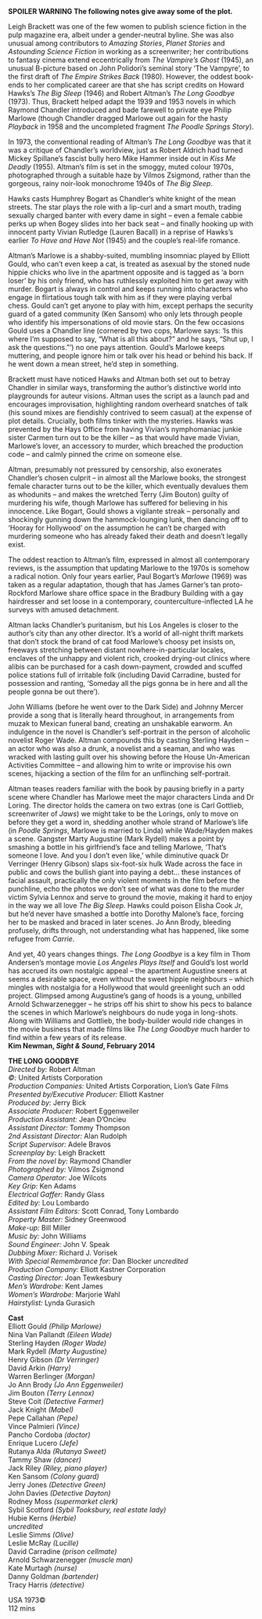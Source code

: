 

**SPOILER WARNING  The following notes give away some of the plot.**

Leigh Brackett was one of the few women to publish science fiction in the pulp magazine era, albeit under a gender-neutral byline. She was also unusual among contributors to _Amazing Stories_, _Planet_ _Stories_ and _Astounding_ _Science_ _Fiction_ in working as a screenwriter; her contributions to fantasy cinema extend eccentrically from _The_ _Vampire’s_ _Ghost_ (1945), an unusual B-picture based on John Polidori’s seminal story ‘The Vampyre’, to the first draft of _The_ _Empire_ _Strikes_ _Back_ (1980). However, the oddest book-ends to her complicated career are that she has script credits on Howard Hawks’s _The_ _Big_ _Sleep_ (1946) and Robert Altman’s _The Long Goodbye_ (1973). Thus, Brackett helped adapt the 1939 and 1953 novels in which Raymond Chandler introduced and bade farewell to private eye Philip Marlowe (though Chandler dragged Marlowe out again for the hasty _Playback_ in 1958 and the uncompleted fragment _The_ _Poodle_ _Springs_ _Story_).

In 1973, the conventional reading of Altman’s _The_ _Long_ _Goodbye_ was that it was a critique of Chandler’s worldview, just as Robert Aldrich had turned Mickey Spillane’s fascist bully hero Mike Hammer inside out in _Kiss_ _Me_ _Deadly_ (1955). Altman’s film is set in the smoggy, muted colour 1970s, photographed through a suitable haze by Vilmos Zsigmond, rather than the gorgeous, rainy noir-look monochrome 1940s of _The_ _Big_ _Sleep_.

Hawks casts Humphrey Bogart as Chandler’s white knight of the mean streets. The star plays the role with a lip-curl and a smart mouth, trading sexually charged banter with every dame in sight – even a female cabbie perks up when Bogey slides into her back seat – and finally hooking up with innocent party Vivian Rutledge (Lauren Bacall) in a reprise of Hawks’s earlier _To_ _Have_ _and Have Not_ (1945) and the couple’s real-life romance.

Altman’s Marlowe is a shabby-suited, mumbling insomniac played by Elliott Gould, who can’t even keep a cat, is treated as asexual by the stoned nude hippie chicks who live in the apartment opposite and is tagged as ‘a born loser’ by his only friend, who has ruthlessly exploited him to get away with murder. Bogart is always in control and keeps running into characters who engage in flirtatious tough talk with him as if they were playing verbal chess. Gould can’t get anyone to play with him, except perhaps the security guard of a gated community (Ken Sansom) who only lets through people who identify his impersonations of old movie stars. On the few occasions Gould uses a Chandler line (cornered by two cops, Marlowe says: ‘Is this where I’m supposed to say, “What is all this about?” and he says, “Shut up, I ask the questions.”’) no one pays attention. Gould’s Marlowe keeps muttering, and people ignore him or talk over his head or behind his back. If he went down a mean street, he’d step in something.

Brackett must have noticed Hawks and Altman both set out to betray Chandler in similar ways, transforming the author’s distinctive world into playgrounds for auteur visions. Altman uses the script as a launch pad and encourages improvisation, highlighting random overheard snatches of talk (his sound mixes are fiendishly contrived to seem casual) at the expense of plot details. Crucially, both films tinker with the mysteries. Hawks was prevented by the Hays Office from having Vivian’s nymphomaniac junkie sister Carmen turn out to be the killer – as that would have made Vivian, Marlowe’s lover, an accessory to murder, which breached the production code – and calmly pinned the crime on someone else.

Altman, presumably not pressured by censorship, also exonerates Chandler’s chosen culprit – in almost all the Marlowe books, the strongest female character turns out to be the killer, which eventually devalues them as whodunits – and makes the wretched Terry (Jim Bouton) guilty of murdering his wife, though Marlowe has suffered for believing in his innocence. Like Bogart, Gould shows a vigilante streak – personally and shockingly gunning down the hammock-lounging lunk, then dancing off to ‘Hooray for Hollywood’ on the assumption he can’t be charged with murdering someone who has already faked their death and doesn’t legally exist.

The oddest reaction to Altman’s film, expressed in almost all contemporary reviews, is the assumption that updating Marlowe to the 1970s is somehow a radical notion. Only four years earlier, Paul Bogart’s _Marlowe_ (1969) was taken as a regular adaptation, though that has James Garner’s tan proto-Rockford Marlowe share office space in the Bradbury Building with a gay hairdresser and set loose in a contemporary, counterculture-inflected LA he surveys with amused detachment.

Altman lacks Chandler’s puritanism, but his Los Angeles is closer to the author’s city than any other director. It’s a world of all-night thrift markets that don’t stock the brand of cat food Marlowe’s choosy pet insists on, freeways stretching between distant nowhere-in-particular locales, enclaves of the unhappy and violent rich, crooked drying-out clinics where alibis can be purchased for a cash down-payment, crowded and scuffed police stations full of irritable folk (including David Carradine, busted for possession and ranting, ‘Someday all the pigs gonna be in here and all the people gonna be out there’).

John Williams (before he went over to the Dark Side) and Johnny Mercer provide a song that is literally heard throughout, in arrangements from muzak to Mexican funeral band, creating an unshakable earworm. An indulgence in the novel is Chandler’s self-portrait in the person of alcoholic novelist Roger Wade. Altman compounds this by casting Sterling Hayden – an actor who was also a drunk, a novelist and a seaman, and who was wracked with lasting guilt over his showing before the House Un-American Activities Committee – and allowing him to write or improvise his own scenes, hijacking a section of the film for an unflinching  self-portrait.

Altman teases readers familiar with the book by pausing briefly in a party scene where Chandler has Marlowe meet the major characters Linda and Dr Loring.  The director holds the camera on two extras (one is Carl Gottlieb, screenwriter of _Jaws_) we might take to be the Lorings, only to move on before they get a word in, shedding another whole strand of Marlowe’s life (in _Poodle Springs_, Marlowe is married to Linda) while Wade/Hayden makes a scene. Gangster Marty Augustine (Mark Rydell) makes a point by smashing a bottle in his girlfriend’s face and telling Marlowe, ‘That’s someone I love. And you I don’t even like,’ while diminutive quack Dr Verringer (Henry Gibson) slaps six-foot-six hulk Wade across the face in public and cows the bullish giant into paying a debt... these instances of facial assault, practically the only violent moments in the film before the punchline, echo the photos we don’t see of what was done to the murder victim Sylvia Lennox and serve to ground the movie, making it hard to enjoy in the way we all love _The_ _Big_ _Sleep_. Hawks could poison Elisha Cook Jr, but he’d never have smashed a bottle into Dorothy Malone’s face, forcing her to be masked and braced in later scenes. Jo Ann Brody, bleeding profusely, drifts through, not understanding what has happened, like some refugee from _Carrie_.

And yet, 40 years changes things. _The Long Goodbye_ is a key film in Thom Andersen’s montage movie _Los Angeles Plays Itself_ and Gould’s lost world has accrued its own nostalgic appeal – the apartment Augustine sneers at seems a desirable space, even without the sweet hippie neighbours – which mingles with nostalgia for a Hollywood that would greenlight such an odd project. Glimpsed among Augustine’s gang of hoods is a young, unbilled Arnold Schwarzenegger – he strips off his shirt to show his pecs to balance the scenes in which Marlowe’s neighbours do nude yoga in long-shots. Along with Williams and Gottlieb, the body-builder would ride changes in the movie business that made films like _The Long Goodbye_ much harder to find within a few years of its release.<br>
**Kim Newman, _Sight & Sound_, February 2014**<br>

**THE LONG GOODBYE**<br>
_Directed by:_ Robert Altman<br>
_©:_ United Artists Corporation<br>
_Production Companies:_ United Artists Corporation, Lion’s Gate Films<br>
_Presented by/Executive Producer:_ Elliott Kastner<br>
_Produced by:_ Jerry Bick<br>
_Associate Producer:_ Robert Eggenweiler<br>
_Production Assistant:_ Jean D’Oncieu<br>
_Assistant Director:_ Tommy Thompson<br>
_2nd Assistant Director:_ Alan Rudolph<br>
_Script Supervisor:_ Adele Bravos<br>
_Screenplay by:_ Leigh Brackett<br>
_From the novel by:_ Raymond Chandler<br>
_Photographed by:_ Vilmos Zsigmond<br>
_Camera Operator:_ Joe Wilcots<br>
_Key Grip:_ Ken Adams<br>
_Electrical Gaffer:_ Randy Glass<br>
_Edited by:_ Lou Lombardo<br>
_Assistant Film Editors:_ Scott Conrad,  Tony Lombardo<br>
_Property Master:_ Sidney Greenwood<br>
_Make-up:_ Bill Miller<br>
_Music by:_ John Williams<br>
_Sound Engineer:_ John V. Speak<br>
_Dubbing Mixer:_ Richard J. Vorisek<br>
_With Special Remembrance for:_ Dan Blocker
_uncredited_<br>
_Production Company:_ Elliott Kastner Corporation<br>
_Casting Director:_ Joan Tewkesbury<br>
_Men’s Wardrobe:_ Kent James<br>
_Women’s Wardrobe:_ Marjorie Wahl<br>
_Hairstylist:_ Lynda Gurasich<br>

**Cast**<br>
Elliott Gould _(Philip Marlowe)_<br>
Nina Van Pallandt _(Eileen Wade)_<br>
Sterling Hayden _(Roger Wade)_<br>
Mark Rydell _(Marty Augustine)_<br>
Henry Gibson _(Dr Verringer)_<br>
David Arkin _(Harry)_<br>
Warren Berlinger _(Morgan)_<br>
Jo Ann Brody _(Jo Ann Eggenweiler)_<br>
Jim Bouton _(Terry Lennox)_<br>
Steve Coit _(Detective Farmer)_<br>
Jack Knight _(Mabel)_<br>
Pepe Callahan _(Pepe)_<br>
Vince Palmieri _(Vince)_<br>
Pancho Cordoba _(doctor)_<br>
Enrique Lucero _(Jefe)_<br>
Rutanya Alda _(Rutanya Sweet)_<br>
Tammy Shaw _(dancer)_<br>
Jack Riley _(Riley, piano player)_<br>
Ken Sansom _(Colony guard)_<br>
Jerry Jones _(Detective Green)_<br>
John Davies _(Detective Dayton)_<br>
Rodney Moss _(supermarket clerk)_<br>
Sybil Scotford _(Sybil Tooksbury, real estate lady)_  <br>
Hubie Kerns _(Herbie)_<br>
_uncredited_<br>
Leslie Simms _(Olive)_<br>
Leslie McRay _(Lucille)_<br>
David Carradine _(prison cellmate)_<br>
Arnold Schwarzenegger _(muscle man)_<br>
Kate Murtagh _(nurse)_<br>
Danny Goldman _(bartender)_<br>
Tracy Harris _(detective)_<br>

USA 1973©<br>
112 mins<br>
<!--stackedit_data:
eyJoaXN0b3J5IjpbMTMwNDAyNDg4XX0=
-->